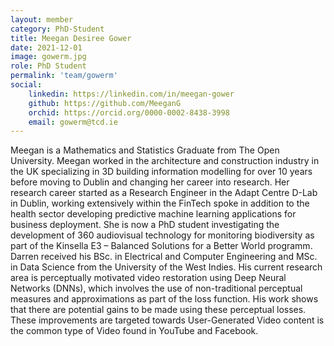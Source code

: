 ```yaml
---
layout: member
category: PhD-Student
title: Meegan Desiree Gower
date: 2021-12-01
image: gowerm.jpg
role: PhD Student
permalink: 'team/gowerm'
social:
    linkedin: https://linkedin.com/in/meegan-gower
    github: https://github.com/MeeganG
    orchid: https://orcid.org/0000-0002-8438-3998
    email: gowerm@tcd.ie
---
```



Meegan is a Mathematics and Statistics Graduate from The Open University. Meegan
worked in the architecture and construction industry in the UK specializing in
3D building
information modelling for over 10 years before moving to Dublin and changing her
career into research. Her research career started as a Research Engineer in the
Adapt Centre D-Lab in Dublin, working extensively within the FinTech spoke in
addition to the health sector developing predictive machine learning
applications for business deployment. She is now a PhD student investigating the
development of 360 audiovisual technology for monitoring biodiversity as part
of the Kinsella E3 – Balanced Solutions for a Better World programm.
Darren received his BSc. in Electrical and Computer Engineering and MSc. in Data
Science from the University of the West Indies. His current research area is
perceptually motivated video restoration using Deep Neural Networks (DNNs),
which involves the use of non-traditional perceptual measures and approximations
as part of the loss function. His work shows that there are potential gains to
be made using these perceptual losses. These improvements are targeted towards
User-Generated Video content is the common type of Video found in
YouTube and Facebook.
